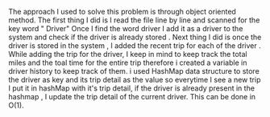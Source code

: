 The approach I used to solve this problem is through object oriented method. 
The first thing I did is I read the file line by line and scanned  for the key word " Driver" Once I find the word driver I add it as a driver to the system and check if the driver is already stored . 
Next thing I did is once the driver is stored in the system , I added the recent trip for each of the driver . 
While adding the trip for the driver, I keep in mind to keep track the total miles and the toal time for the entire trip therefore i created a variable in driver history to keep track of them. 
i used HashMap data structure to store the driver as key and its trip detail as the value so everytime I see a new trip I put it in hashMap with it's trip detail, if the driver is already present in the hashmap , I update the trip detail of the current driver. This can be done in O(1).
